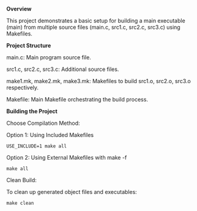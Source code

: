 **Overview**

This project demonstrates a basic setup for building a main executable (main) from multiple source files (main.c, src1.c, src2.c, src3.c) using Makefiles.

**Project Structure**

main.c: Main program source file.

src1.c, src2.c, src3.c: Additional source files.

make1.mk, make2.mk, make3.mk: Makefiles to build src1.o, src2.o, src3.o respectively.

Makefile: Main Makefile orchestrating the build process.


**Building the Project**

Choose Compilation Method:

Option 1: Using Included Makefiles

    USE_INCLUDE=1 make all

Option 2: Using External Makefiles with make -f

    make all

Clean Build:

To clean up generated object files and executables:

    make clean

